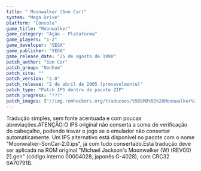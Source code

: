 ```yaml
---
title: " Moonwalker (Son Car)"
system: "Mega Drive"
platform: "Console"
game_title: "Moonwalker"
game_category: "Ação - Plataforma"
game_players: "1-2"
game_developer: "SEGA"
game_publisher: "SEGA"
game_release_date: "25 de agosto de 1990"
patch_author: "Son Car"
patch_group: "Nenhum"
patch_site: ""
patch_version: "2.0"
patch_release: "2 de abril de 2005 (provavelmente)"
patch_type: "Patch IPS dentro de pacote ZIP"
patch_progress: "???"
patch_images: ["//img.romhackers.org/traducoes/%5BSMD%5D%20Moonwalker%20-%20Son%20Car%20-%201.png","//img.romhackers.org/traducoes/%5BSMD%5D%20Moonwalker%20-%20Son%20Car%20-%202.png","//img.romhackers.org/traducoes/%5BSMD%5D%20Moonwalker%20-%20Son%20Car%20-%203.png"]
---
```

Tradução simples, sem fonte acentuada e com poucas abreviações.ATENÇÃO:O IPS original não conserta a soma de verificação do cabeçalho, podendo travar o jogo se o emulador não consertar automaticamente. Um IPS alternativo está disponível no pacote com o nome "Moonwalker-SonCar-2.0.ips", já com tudo consertado.Esta tradução deve ser aplicada na ROM original "Michael Jackson's Moonwalker (W) (REV00) [!].gen" (código interno 00004028, japonês G-4028), com CRC32 6A70791B.
